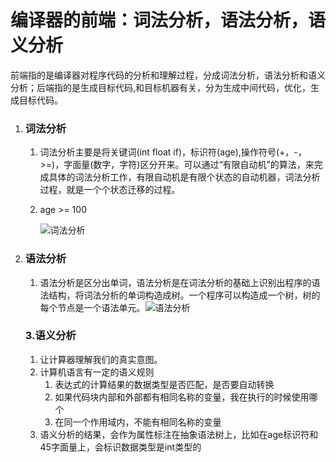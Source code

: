 # 编译器的前端：词法分析，语法分析，语义分析

​	前端指的是编译器对程序代码的分析和理解过程，分成词法分析，语法分析和语义分析；后端指的是生成目标代码,和目标机器有关，分为生成中间代码，优化，生成目标代码。

1. ### 词法分析

   1. 词法分析主要是将关键词(int float if)，标识符(age),操作符号(+，-，>=)，字面量(数字，字符)区分开来。可以通过“有限自动机”的算法，来完成具体的词法分析工作，有限自动机是有限个状态的自动机器，词法分析过程，就是一个个状态迁移的过程。

   2. age  >= 100

      ![词法分析](C:\Users\16588\Desktop\个人知识库\编译原理之美\词法分析.PNG)

2. ### 语法分析

   1. 语法分析是区分出单词，语法分析是在词法分析的基础上识别出程序的语法结构，将词法分析的单词构造成树。一个程序可以构造成一个树，树的每个节点是一个语法单元。![语法分析](C:\Users\16588\Desktop\个人知识库\编译原理之美\语法分析.PNG)

   ### 3.语义分析

   1. 让计算器理解我们的真实意图。
   2. 计算机语言有一定的语义规则
      1. 表达式的计算结果的数据类型是否匹配，是否要自动转换
      2. 如果代码块内部和外部都有相同名称的变量，我在执行的时候使用哪个
      3. 在同一个作用域内，不能有相同名称的变量
   3. 语义分析的结果，会作为属性标注在抽象语法树上，比如在age标识符和45字面量上，会标识数据类型是int类型的



